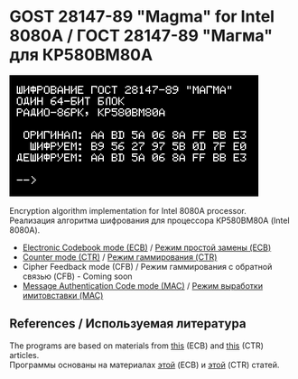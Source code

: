 # GOST 28147-89 "Magma" for Intel 8080A / ГОСТ 28147-89 "Магма" для КР580ВМ80А

![Title](https://raw.githubusercontent.com/Bs0Dd/magma-8080/main/86rk.png)

Encryption algorithm implementation for Intel 8080A processor.  
Реализация алгоритма шифрования для процессора КР580ВМ80А (Intel 8080A).

* [Electronic Codebook mode (ECB)](https://github.com/Bs0Dd/magma-8080/blob/main/ECB/README.md) / [Режим простой замены (ECB)](https://github.com/Bs0Dd/magma-8080/blob/main/ECB/README-ru_RU.md)
* [Counter mode (CTR)](https://github.com/Bs0Dd/magma-8080/blob/main/CTR/README.md) / [Режим гаммирования (CTR)](https://github.com/Bs0Dd/magma-8080/blob/main/CTR/README-ru_RU.md)
* Cipher Feedback mode (CFB) / Режим гаммирования с обратной связью (CFB) - Coming soon
* [Message Authentication Code mode (MAC)](https://github.com/Bs0Dd/magma-8080/blob/main/MAC/README.md) / [Режим выработки имитовставки (MAC)](https://github.com/Bs0Dd/magma-8080/blob/main/MAC/README-ru_RU.md)
 
## References / Используемая литература

The programs are based on materials from [this](https://spy-soft.net/magma-encryption/) (ECB) and [this](https://tech-geek.ru/gost-34-13/) (CTR) articles.  
Программы основаны на материалах [этой](https://spy-soft.net/magma-encryption/) (ECB) и [этой](https://tech-geek.ru/gost-34-13/) (CTR) статей.
